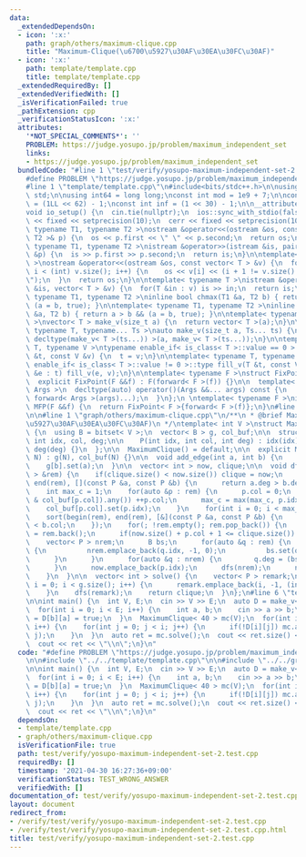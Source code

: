 ```yaml
---
data:
  _extendedDependsOn:
  - icon: ':x:'
    path: graph/others/maximum-clique.cpp
    title: "Maximum-Clique(\u6700\u5927\u30AF\u30EA\u30FC\u30AF)"
  - icon: ':x:'
    path: template/template.cpp
    title: template/template.cpp
  _extendedRequiredBy: []
  _extendedVerifiedWith: []
  _isVerificationFailed: true
  _pathExtension: cpp
  _verificationStatusIcon: ':x:'
  attributes:
    '*NOT_SPECIAL_COMMENTS*': ''
    PROBLEM: https://judge.yosupo.jp/problem/maximum_independent_set
    links:
    - https://judge.yosupo.jp/problem/maximum_independent_set
  bundledCode: "#line 1 \"test/verify/yosupo-maximum-independent-set-2.test.cpp\"\n\
    #define PROBLEM \"https://judge.yosupo.jp/problem/maximum_independent_set\"\n\n\
    #line 1 \"template/template.cpp\"\n#include<bits/stdc++.h>\n\nusing namespace\
    \ std;\n\nusing int64 = long long;\nconst int mod = 1e9 + 7;\n\nconst int64 infll\
    \ = (1LL << 62) - 1;\nconst int inf = (1 << 30) - 1;\n\n__attribute__((constructor))\n\
    void io_setup() {\n  cin.tie(nullptr);\n  ios::sync_with_stdio(false);\n  cout\
    \ << fixed << setprecision(10);\n  cerr << fixed << setprecision(10);\n}\n\ntemplate<\
    \ typename T1, typename T2 >\nostream &operator<<(ostream &os, const pair< T1,\
    \ T2 >& p) {\n  os << p.first << \" \" << p.second;\n  return os;\n}\n\ntemplate<\
    \ typename T1, typename T2 >\nistream &operator>>(istream &is, pair< T1, T2 >\
    \ &p) {\n  is >> p.first >> p.second;\n  return is;\n}\n\ntemplate< typename T\
    \ >\nostream &operator<<(ostream &os, const vector< T > &v) {\n  for(int i = 0;\
    \ i < (int) v.size(); i++) {\n    os << v[i] << (i + 1 != v.size() ? \" \" : \"\
    \");\n  }\n  return os;\n}\n\ntemplate< typename T >\nistream &operator>>(istream\
    \ &is, vector< T > &v) {\n  for(T &in : v) is >> in;\n  return is;\n}\n\ntemplate<\
    \ typename T1, typename T2 >\ninline bool chmax(T1 &a, T2 b) { return a < b &&\
    \ (a = b, true); }\n\ntemplate< typename T1, typename T2 >\ninline bool chmin(T1\
    \ &a, T2 b) { return a > b && (a = b, true); }\n\ntemplate< typename T = int64\
    \ >\nvector< T > make_v(size_t a) {\n  return vector< T >(a);\n}\n\ntemplate<\
    \ typename T, typename... Ts >\nauto make_v(size_t a, Ts... ts) {\n  return vector<\
    \ decltype(make_v< T >(ts...)) >(a, make_v< T >(ts...));\n}\n\ntemplate< typename\
    \ T, typename V >\ntypename enable_if< is_class< T >::value == 0 >::type fill_v(T\
    \ &t, const V &v) {\n  t = v;\n}\n\ntemplate< typename T, typename V >\ntypename\
    \ enable_if< is_class< T >::value != 0 >::type fill_v(T &t, const V &v) {\n  for(auto\
    \ &e : t) fill_v(e, v);\n}\n\ntemplate< typename F >\nstruct FixPoint : F {\n\
    \  explicit FixPoint(F &&f) : F(forward< F >(f)) {}\n\n  template< typename...\
    \ Args >\n  decltype(auto) operator()(Args &&... args) const {\n    return F::operator()(*this,\
    \ forward< Args >(args)...);\n  }\n};\n \ntemplate< typename F >\ninline decltype(auto)\
    \ MFP(F &&f) {\n  return FixPoint< F >{forward< F >(f)};\n}\n#line 4 \"test/verify/yosupo-maximum-independent-set-2.test.cpp\"\
    \n\n#line 1 \"graph/others/maximum-clique.cpp\"\n/**\n * @brief Maximum-Clique(\u6700\
    \u5927\u30AF\u30EA\u30FC\u30AF)\n */\ntemplate< int V >\nstruct MaximumClique\
    \ {\n  using B = bitset< V >;\n  vector< B > g, col_buf;\n\n  struct P {\n   \
    \ int idx, col, deg;\n\n    P(int idx, int col, int deg) : idx(idx), col(col),\
    \ deg(deg) {}\n  };\n\n  MaximumClique() = default;\n\n  explicit MaximumClique(int\
    \ N) : g(N), col_buf(N) {}\n\n  void add_edge(int a, int b) {\n    g[a].set(b);\n\
    \    g[b].set(a);\n  }\n\n  vector< int > now, clique;\n\n  void dfs(vector< P\
    \ > &rem) {\n    if(clique.size() < now.size()) clique = now;\n    sort(begin(rem),\
    \ end(rem), [](const P &a, const P &b) {\n      return a.deg > b.deg;\n    });\n\
    \    int max_c = 1;\n    for(auto &p : rem) {\n      p.col = 0;\n      while((g[p.idx]\
    \ & col_buf[p.col]).any()) ++p.col;\n      max_c = max(max_c, p.idx + 1);\n  \
    \    col_buf[p.col].set(p.idx);\n    }\n    for(int i = 0; i < max_c; i++) col_buf[i].reset();\n\
    \    sort(begin(rem), end(rem), [&](const P &a, const P &b) {\n      return a.col\
    \ < b.col;\n    });\n    for(; !rem.empty(); rem.pop_back()) {\n      auto &p\
    \ = rem.back();\n      if(now.size() + p.col + 1 <= clique.size()) break;\n  \
    \    vector< P > nrem;\n      B bs;\n      for(auto &q : rem) {\n        if(g[p.idx][q.idx])\
    \ {\n          nrem.emplace_back(q.idx, -1, 0);\n          bs.set(q.idx);\n  \
    \      }\n      }\n      for(auto &q : nrem) {\n        q.deg = (bs & g[q.idx]).count();\n\
    \      }\n      now.emplace_back(p.idx);\n      dfs(nrem);\n      now.pop_back();\n\
    \    }\n  }\n\n  vector< int > solve() {\n    vector< P > remark;\n    for(int\
    \ i = 0; i < g.size(); i++) {\n      remark.emplace_back(i, -1, (int) g[i].size());\n\
    \    }\n    dfs(remark);\n    return clique;\n  }\n};\n#line 6 \"test/verify/yosupo-maximum-independent-set-2.test.cpp\"\
    \n\nint main() {\n  int V, E;\n  cin >> V >> E;\n  auto D = make_v< int >(V, V);\n\
    \  for(int i = 0; i < E; i++) {\n    int a, b;\n    cin >> a >> b;\n    D[a][b]\
    \ = D[b][a] = true;\n  }\n  MaximumClique< 40 > mc(V);\n  for(int i = 0; i < V;\
    \ i++) {\n    for(int j = 0; j < i; j++) {\n      if(!D[i][j]) mc.add_edge(i,\
    \ j);\n    }\n  }\n  auto ret = mc.solve();\n  cout << ret.size() << \"\\n\";\n\
    \  cout << ret << \"\\n\";\n}\n"
  code: "#define PROBLEM \"https://judge.yosupo.jp/problem/maximum_independent_set\"\
    \n\n#include \"../../template/template.cpp\"\n\n#include \"../../graph/others/maximum-clique.cpp\"\
    \n\nint main() {\n  int V, E;\n  cin >> V >> E;\n  auto D = make_v< int >(V, V);\n\
    \  for(int i = 0; i < E; i++) {\n    int a, b;\n    cin >> a >> b;\n    D[a][b]\
    \ = D[b][a] = true;\n  }\n  MaximumClique< 40 > mc(V);\n  for(int i = 0; i < V;\
    \ i++) {\n    for(int j = 0; j < i; j++) {\n      if(!D[i][j]) mc.add_edge(i,\
    \ j);\n    }\n  }\n  auto ret = mc.solve();\n  cout << ret.size() << \"\\n\";\n\
    \  cout << ret << \"\\n\";\n}\n"
  dependsOn:
  - template/template.cpp
  - graph/others/maximum-clique.cpp
  isVerificationFile: true
  path: test/verify/yosupo-maximum-independent-set-2.test.cpp
  requiredBy: []
  timestamp: '2021-04-30 16:27:36+09:00'
  verificationStatus: TEST_WRONG_ANSWER
  verifiedWith: []
documentation_of: test/verify/yosupo-maximum-independent-set-2.test.cpp
layout: document
redirect_from:
- /verify/test/verify/yosupo-maximum-independent-set-2.test.cpp
- /verify/test/verify/yosupo-maximum-independent-set-2.test.cpp.html
title: test/verify/yosupo-maximum-independent-set-2.test.cpp
---
```

